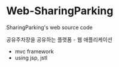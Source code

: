 # Web-SharingParking
SharingParking's web source code

공유주차장을 공유하는 플랫폼 - 웹 애플리케이션


- mvc framework
- using jsp, jstl
